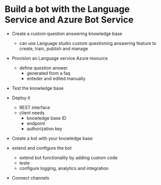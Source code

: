 # Build a bot with the Language Service and Azure Bot Service

- Create a custom question answering knowledge base
    - can use Language studio custom questioning answering feature to create, train, publish and manage
- Provision an Language service Azure resource
    - define question answer
        - generated from a faq
        - enteder and edited manually
- Test the knowledge base
- Deploy it
    - REST interface
    - client needs
        - knowledge base ID
        - endpoint
        - authorization key

- Create a bot with your knowledge base
- extend and configure the bot
    - extend bot functionality by adding custom code
    - teste
    - configure logging, analytics and integration
- Connect channels
